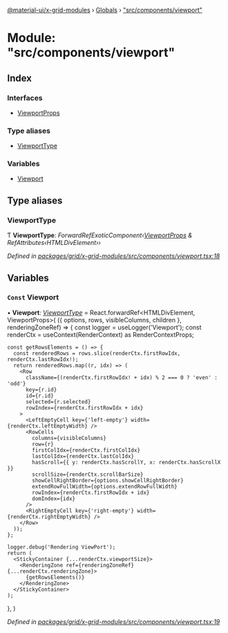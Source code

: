 [@material-ui/x-grid-modules](../README.md) › [Globals](../globals.md) › ["src/components/viewport"](_src_components_viewport_.md)

# Module: "src/components/viewport"

## Index

### Interfaces

* [ViewportProps](../interfaces/_src_components_viewport_.viewportprops.md)

### Type aliases

* [ViewportType](_src_components_viewport_.md#viewporttype)

### Variables

* [Viewport](_src_components_viewport_.md#const-viewport)

## Type aliases

###  ViewportType

Ƭ **ViewportType**: *ForwardRefExoticComponent‹[ViewportProps](../interfaces/_src_components_viewport_.viewportprops.md) & RefAttributes‹HTMLDivElement››*

*Defined in [packages/grid/x-grid-modules/src/components/viewport.tsx:18](https://github.com/mui-org/material-ui-x/blob/02342a6/packages/grid/x-grid-modules/src/components/viewport.tsx#L18)*

## Variables

### `Const` Viewport

• **Viewport**: *[ViewportType](_src_components_viewport_.md#viewporttype)* = React.forwardRef<HTMLDivElement, ViewportProps>(
  ({ options, rows, visibleColumns, children }, renderingZoneRef) => {
    const logger = useLogger('Viewport');
    const renderCtx = useContext(RenderContext) as RenderContextProps;

    const getRowsElements = () => {
      const renderedRows = rows.slice(renderCtx.firstRowIdx, renderCtx.lastRowIdx!);
      return renderedRows.map((r, idx) => (
        <Row
          className={(renderCtx.firstRowIdx! + idx) % 2 === 0 ? 'even' : 'odd'}
          key={r.id}
          id={r.id}
          selected={r.selected}
          rowIndex={renderCtx.firstRowIdx + idx}
        >
          <LeftEmptyCell key={'left-empty'} width={renderCtx.leftEmptyWidth} />
          <RowCells
            columns={visibleColumns}
            row={r}
            firstColIdx={renderCtx.firstColIdx}
            lastColIdx={renderCtx.lastColIdx}
            hasScroll={{ y: renderCtx.hasScrollY, x: renderCtx.hasScrollX }}
            scrollSize={renderCtx.scrollBarSize}
            showCellRightBorder={options.showCellRightBorder}
            extendRowFullWidth={options.extendRowFullWidth}
            rowIndex={renderCtx.firstRowIdx + idx}
            domIndex={idx}
          />
          <RightEmptyCell key={'right-empty'} width={renderCtx.rightEmptyWidth} />
        </Row>
      ));
    };

    logger.debug('Rendering ViewPort');
    return (
      <StickyContainer {...renderCtx.viewportSize}>
        <RenderingZone ref={renderingZoneRef} {...renderCtx.renderingZone}>
          {getRowsElements()}
        </RenderingZone>
      </StickyContainer>
    );
  },
)

*Defined in [packages/grid/x-grid-modules/src/components/viewport.tsx:19](https://github.com/mui-org/material-ui-x/blob/02342a6/packages/grid/x-grid-modules/src/components/viewport.tsx#L19)*
